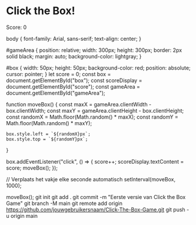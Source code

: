 <!DOCTYPE html>
<html lang="en">
<head>
    <meta charset="UTF-8">
    <meta name="viewport" content="width=device-width, initial-scale=1.0">
    <title>Click the Box Game</title>
    <link rel="stylesheet" href="style.css">
</head>
<body>
    <h1>Click the Box!</h1>
    <p>Score: <span id="score">0</span></p>
    <div id="gameArea">
        <div id="box"></div>
    </div>
    <script src="script.js"></script>
</body>
</html>
body {
    font-family: Arial, sans-serif;
    text-align: center;
}

#gameArea {
    position: relative;
    width: 300px;
    height: 300px;
    border: 2px solid black;
    margin: auto;
    background-color: lightgray;
}

#box {
    width: 50px;
    height: 50px;
    background-color: red;
    position: absolute;
    cursor: pointer;
}
let score = 0;
const box = document.getElementById("box");
const scoreDisplay = document.getElementById("score");
const gameArea = document.getElementById("gameArea");

function moveBox() {
    const maxX = gameArea.clientWidth - box.clientWidth;
    const maxY = gameArea.clientHeight - box.clientHeight;
    const randomX = Math.floor(Math.random() * maxX);
    const randomY = Math.floor(Math.random() * maxY);
    
    box.style.left = `${randomX}px`;
    box.style.top = `${randomY}px`;
}

box.addEventListener("click", () => {
    score++;
    scoreDisplay.textContent = score;
    moveBox();
});

// Verplaats het vakje elke seconde automatisch
setInterval(moveBox, 1000);

moveBox();
git init
git add .
git commit -m "Eerste versie van Click the Box Game"
git branch -M main
git remote add origin https://github.com/jouwgebruikersnaam/Click-The-Box-Game.git
git push -u origin main
